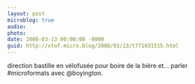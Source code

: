 ```yaml
---
layout: post
microblog: true
audio: 
photo: 
date: 2008-03-13 00:00:00 -0000
guid: http://xtof.micro.blog/2008/03/13/t771031515.html
---
```

direction bastille en vélofusée pour boire de la bière et... parler #microformats avec @boyington.
